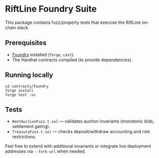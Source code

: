 # RiftLine Foundry Suite

This package contains fuzz/property tests that exercise the RiftLine on-chain stack.

## Prerequisites
- [Foundry](https://book.getfoundry.sh/getting-started/installation) installed (`forge`, `cast`).
- The Hardhat contracts compiled (to provide dependencies).

## Running locally
```
cd contracts/foundry
forge install
forge test -vv
```

## Tests
- `RentAuctionFuzz.t.sol` — validates auction invariants (monotonic bids, settlement gating).
- `TreasuryFuzz.t.sol` — checks deposit/withdraw accounting and role restrictions.

Feel free to extend with additional invariants or integrate live deployment addresses via `--fork-url` when needed.
